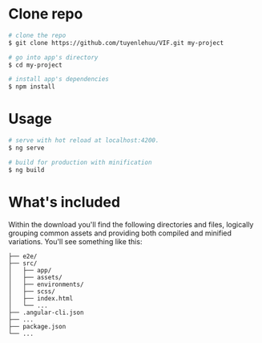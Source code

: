 # Clone repo
``` bash
# clone the repo
$ git clone https://github.com/tuyenlehuu/VIF.git my-project

# go into app's directory
$ cd my-project

# install app's dependencies
$ npm install
```

# Usage

``` bash
# serve with hot reload at localhost:4200.
$ ng serve

# build for production with minification
$ ng build
```

# What's included

Within the download you'll find the following directories and files, logically grouping common assets and providing both compiled and minified variations. You'll see something like this:

```
├── e2e/
├── src/
│   ├── app/
│   ├── assets/
│   ├── environments/
│   ├── scss/
│   ├── index.html
│   └── ...
├── .angular-cli.json
├── ...
├── package.json
└── ...
